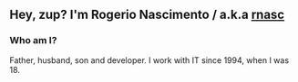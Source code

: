 ## Hey, zup? I'm Rogerio Nascimento / a.k.a [rnasc][website]

### Who am I?
Father, husband, son and developer. I work with IT since 1994, when I was 18.

[website]: https://rogerionascimento.com
